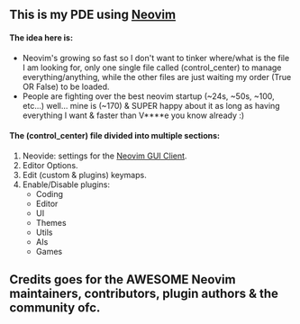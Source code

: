 ## This is my PDE using [Neovim](https://github.com/neovim/neovim)

#### The idea here is:

- Neovim's growing so fast so I don't want to tinker where/what is the file I am looking for, only one single file called (control_center) to manage everything/anything, while the other files are just waiting my order (True OR False) to be loaded.
- People are fighting over the best neovim startup (\~24s, \~50s, \~100, etc...) well... mine is (\~170) & SUPER happy about it as long as having everything I want & faster than V\*\*\*\*e you know already :)

#### The (control_center) file divided into multiple sections:

1. Neovide: settings for the [Neovim GUI Client](https://github.com/neovide/neovide).
2. Editor Options.
3. Edit (custom & plugins) keymaps.
4. Enable/Disable plugins:
   - Coding
   - Editor
   - UI
   - Themes
   - Utils
   - AIs
   - Games

## Credits goes for the AWESOME Neovim maintainers, contributors, plugin authors & the community ofc.
